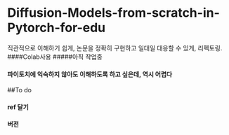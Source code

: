 # Diffusion-Models-from-scratch-in-Pytorch-for-edu
직관적으로 이해하기 쉽게, 논문을 정확히 구현하고 일대일 대응할 수 있게, 리펙토링. 
####Colab사용
#####아직 작업중
#### 파이토치에 익숙하지 않아도 이해하도록 하고 싶은데, 역시 어렵다


##To do
#### ref 달기
#### 버전
